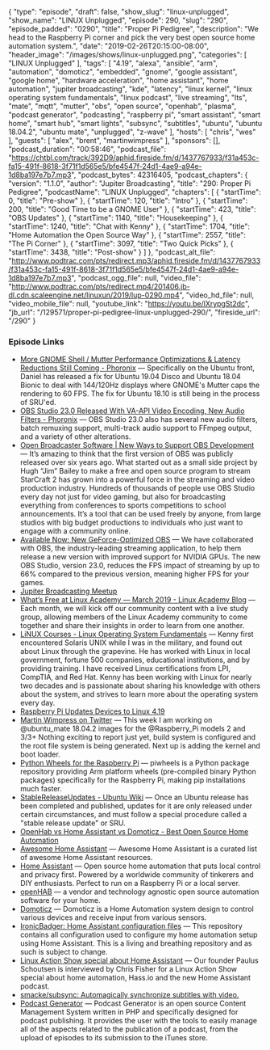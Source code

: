 {
  "type": "episode",
  "draft": false,
  "show_slug": "linux-unplugged",
  "show_name": "LINUX Unplugged",
  "episode": 290,
  "slug": "290",
  "episode_padded": "0290",
  "title": "Proper Pi Pedigree",
  "description": "We head to the Raspberry Pi corner and pick the very best open source home automation system.",
  "date": "2019-02-26T20:15:00-08:00",
  "header_image": "/images/shows/linux-unplugged.png",
  "categories": [
    "LINUX Unplugged"
  ],
  "tags": [
    "4.19",
    "alexa",
    "ansible",
    "arm",
    "automation",
    "domoticz",
    "embedded",
    "gnome",
    "google assistant",
    "google home",
    "hardware acceleration",
    "home assistant",
    "home automation",
    "jupiter broadcasting",
    "kde",
    "latency",
    "linux kernel",
    "linux operating system fundamentals",
    "linux podcast",
    "live streaming",
    "lts",
    "mate",
    "mqtt",
    "mutter",
    "obs",
    "open source",
    "openhab",
    "plasma",
    "podcast generator",
    "podcasting",
    "raspberry pi",
    "smart assistant",
    "smart home",
    "smart hub",
    "smart lights",
    "subsync",
    "subtitles",
    "ubuntu",
    "ubuntu 18.04.2",
    "ubuntu mate",
    "unplugged",
    "z-wave"
  ],
  "hosts": [
    "chris",
    "wes"
  ],
  "guests": [
    "alex",
    "brent",
    "martinwimpress"
  ],
  "sponsors": [],
  "podcast_duration": "00:58:46",
  "podcast_file": "https://chtbl.com/track/392D9/aphid.fireside.fm/d/1437767933/f31a453c-fa15-491f-8618-3f71f1d565e5/bfe4547f-24d1-4ae9-a94e-1d8ba197e7b7.mp3",
  "podcast_bytes": 42316405,
  "podcast_chapters": {
    "version": "1.1.0",
    "author": "Jupiter Broadcasting",
    "title": "290: Proper Pi Pedigree",
    "podcastName": "LINUX Unplugged",
    "chapters": [
      {
        "startTime": 0,
        "title": "Pre-show"
      },
      {
        "startTime": 120,
        "title": "Intro"
      },
      {
        "startTime": 200,
        "title": "Good Time to be a GNOME User"
      },
      {
        "startTime": 423,
        "title": "OBS Updates"
      },
      {
        "startTime": 1140,
        "title": "Housekeeping"
      },
      {
        "startTime": 1240,
        "title": "Chat with Kenny"
      },
      {
        "startTime": 1704,
        "title": "Home Automation the Open Source Way"
      },
      {
        "startTime": 2557,
        "title": "The Pi Corner"
      },
      {
        "startTime": 3097,
        "title": "Two Quick Picks"
      },
      {
        "startTime": 3438,
        "title": "Post-show"
      }
    ]
  },
  "podcast_alt_file": "http://www.podtrac.com/pts/redirect.mp3/aphid.fireside.fm/d/1437767933/f31a453c-fa15-491f-8618-3f71f1d565e5/bfe4547f-24d1-4ae9-a94e-1d8ba197e7b7.mp3",
  "podcast_ogg_file": null,
  "video_file": "http://www.podtrac.com/pts/redirect.mp4/201406.jb-dl.cdn.scaleengine.net/linuxun/2019/lup-0290.mp4",
  "video_hd_file": null,
  "video_mobile_file": null,
  "youtube_link": "https://youtu.be/lXrypgSt2dc",
  "jb_url": "/129571/proper-pi-pedigree-linux-unplugged-290/",
  "fireside_url": "/290"
}


### Episode Links

  * [More GNOME Shell / Mutter Performance Optimizations & Latency Reductions Still Coming - Phoronix](https://www.phoronix.com/scan.php?page=news_item&px=GNOME-Still-Dropping-Latency "More GNOME Shell / Mutter Performance Optimizations & Latency Reductions Still Coming - Phoronix") — Specifically on the Ubuntu front, Daniel has released a fix for Ubuntu 19.04 Disco and Ubuntu 18.04 Bionic to deal with 144/120Hz displays where GNOME's Mutter caps the rendering to 60 FPS. The fix for Ubuntu 18.10 is still being in the process of SRU'ed. 
  * [OBS Studio 23.0 Released With VA-API Video Encoding, New Audio Filters - Phoronix](https://www.phoronix.com/scan.php?page=news_item&px=OBS-Studio-23.0-Released "OBS Studio 23.0 Released With VA-API Video Encoding, New Audio Filters - Phoronix") — OBS Studio 23.0 also has several new audio filters, batch remuxing support, multi-track audio support to FFmpeg output, and a variety of other alterations. 
  * [Open Broadcaster Software | New Ways to Support OBS Development](https://obsproject.com/blog/new-ways-to-support-obs-development "Open Broadcaster Software | New Ways to Support OBS Development") — It’s amazing to think that the first version of OBS was publicly released over six years ago. What started out as a small side project by Hugh “Jim” Bailey to make a free and open source program to stream StarCraft 2 has grown into a powerful force in the streaming and video production industry. Hundreds of thousands of people use OBS Studio every day not just for video gaming, but also for broadcasting everything from conferences to sports competitions to school announcements. It’s a tool that can be used freely by anyone, from large studios with big budget productions to individuals who just want to engage with a community online.
  * [Available Now: New GeForce-Optimized OBS](https://www.nvidia.com/en-us/geforce/news/geforce-rtx-streaming/ "Available Now: New GeForce-Optimized OBS") — We have collaborated with OBS, the industry-leading streaming application, to help them release a new version with improved support for NVIDIA GPUs. The new OBS Studio, version 23.0, reduces the FPS impact of streaming by up to 66% compared to the previous version, meaning higher FPS for your games.
  * [Jupiter Broadcasting Meetup](https://www.meetup.com/jupiterbroadcasting/ "Jupiter Broadcasting Meetup")
  * [What’s Free at Linux Academy — March 2019 - Linux Academy Blog](https://linuxacademy.com/blog/linux-academy/freemarch2019/ "What’s Free at Linux Academy — March 2019 - Linux Academy Blog") — Each month, we will kick off our community content with a live study group, allowing members of the Linux Academy community to come together and share their insights in order to learn from one another.
  * [LiNUX Courses - Linux Operating System Fundamentals](https://linuxacademy.com/linux/training/course/name/linux-operating-system-fundamentals "LiNUX Courses - Linux Operating System Fundamentals") — Kenny first encountered Solaris UNIX while I was in the military, and found out about Linux through the grapevine. He has worked with Linux in local government, fortune 500 companies, educational institutions, and by providing training. I have received Linux certifications from LPI, CompTIA, and Red Hat. Kenny has been working with Linux for nearly two decades and is passionate about sharing his knowledge with others about the system, and strives to learn more about the operating system every day.
  * [Raspberry Pi Updates Devices to Linux 4.19](https://www.tomshardware.com/news/raspberry-pi-updates-to-linux-419,38672.html "Raspberry Pi Updates Devices to Linux 4.19")
  * [Martin Wimpress on Twitter](https://twitter.com/m_wimpress/status/1100078928474058757 "Martin Wimpress on Twitter") — This week I am working on @ubuntu_mate 18.04.2 images for the @Raspberry_Pi models 2 and 3/3+ Nothing exciting to report just yet, build system is configured and the root file system is being generated. Next up is adding the kernel and boot loader.
  * [Python Wheels for the Raspberry Pi](https://www.piwheels.org/ "Python Wheels for the Raspberry Pi") — piwheels is a Python package repository providing Arm platform wheels (pre-compiled binary Python packages) specifically for the Raspberry Pi, making pip installations much faster. 
  * [StableReleaseUpdates - Ubuntu Wiki](https://wiki.ubuntu.com/StableReleaseUpdates "StableReleaseUpdates - Ubuntu Wiki") — Once an Ubuntu release has been completed and published, updates for it are only released under certain circumstances, and must follow a special procedure called a "stable release update" or SRU. 
  * [OpenHab vs Home Assistant vs Domoticz - Best Open Source Home Automation](https://www.smarthomeblog.net/openhab-home-assistant-domoticz/ "OpenHab vs Home Assistant vs Domoticz - Best Open Source Home Automation")
  * [Awesome Home Assistant](https://www.awesome-ha.com/#alternative-home-automation-software "Awesome Home Assistant") — Awesome Home Assistant is a curated list of awesome Home Assistant resources. 
  * [Home Assistant](https://www.home-assistant.io/ "Home Assistant") — Open source home automation that puts local control and privacy first. Powered by a worldwide community of tinkerers and DIY enthusiasts. Perfect to run on a Raspberry Pi or a local server. 
  * [openHAB](https://www.openhab.org/ "openHAB") — a vendor and technology agnostic open source automation software for your home.
  * [Domoticz](https://www.domoticz.com/ "Domoticz") — Domoticz is a Home Automation system design to control various devices and receive input from various sensors. 
  * [IronicBadger: Home Assistant configuration files](https://github.com/IronicBadger/home-assistant "IronicBadger: Home Assistant configuration files") — This repository contains all configuration used to configure my home automation setup using Home Assistant. This is a living and breathing repository and as such is subject to change.
  * [Linux Action Show special about Home Assistant](https://www.home-assistant.io/blog/2017/06/10/interview-with-jupiter-broadcasting "Linux Action Show special about Home Assistant") — Our founder Paulus Schoutsen is interviewed by Chris Fisher for a Linux Action Show special about home automation, Hass.io and the new Home Assistant podcast.
  * [smacke/subsync: Automagically synchronize subtitles with video.](https://github.com/smacke/subsync "smacke/subsync: Automagically synchronize subtitles with video.")
  * [Podcast Generator](http://www.podcastgenerator.net/about "Podcast Generator") — Podcast Generator is an open source Content Management System written in PHP and specifically designed for podcast publishing. It provides the user with the tools to easily manage all of the aspects related to the publication of a podcast, from the upload of episodes to its submission to the iTunes store.


